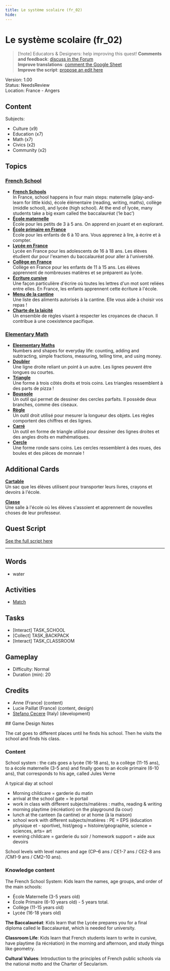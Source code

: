 ```yaml
---
title: Le système scolaire (fr_02)
hide:
---
```


# Le système scolaire (fr_02)
> [!note] Educators & Designers: help improving this quest!
> **Comments and feedback**: [discuss in the Forum](https://antura.discourse.group/t/fr-02-the-school-system/24/1)  
> **Improve translations**: [comment the Google Sheet](https://docs.google.com/spreadsheets/d/1FPFOy8CHor5ArSg57xMuPAG7WM27-ecDOiU-OmtHgjw/edit?gid=1873232287#gid=1873232287)  
> **Improve the script**: [propose an edit here](https://github.com/vgwb/Antura/blob/main/Assets/_discover/_quests/FR_02%20Angers%20School/FR_02%20Angers%20School%20-%20Yarn%20Script.yarn)  

Version: 1.00  
Status: NeedsReview  
Location: France - Angers

## Content
Subjects: 

  - Culture (x9)
  - Education (x7)
  - Math (x7)
  - Civics (x2)
  - Community (x2)

## Topics
### [French School](../../topics/index.md#frenchschool)

  - **[French Schools](../../cards/index.md#french_schools)**  
    In France, school happens in four main steps: maternelle (play-and-learn for little kids), école élémentaire (reading, writing, maths), collège (middle school), and lycée (high school). At the end of lycée, many students take a big exam called the baccalauréat (‘le bac’)  
  - **[École maternelle](../../cards/index.md#education_ecole_maternelle_fr)**  
    École pour les petits de 3 à 5 ans. On apprend en jouant et en explorant.  
  - **[École primaire en France](../../cards/index.md#education_ecole_primaire_fr)**  
    École pour les enfants de 6 à 10 ans. Vous apprenez à lire, à écrire et à compter.  
  - **[Lycée en France](../../cards/index.md#education_lycee_fr)**  
    Lycée en France pour les adolescents de 16 à 18 ans. Les élèves étudient dur pour l'examen du baccalauréat pour aller à l'université.  
  - **[Collège en France](../../cards/index.md#education_college_fr)**  
    Collège en France pour les enfants de 11 à 15 ans. Les élèves apprennent de nombreuses matières et se préparent au lycée.  
  - **[Écriture cursive](../../cards/index.md#concept_cursive_writing)**  
    Une façon particulière d'écrire où toutes les lettres d'un mot sont reliées entre elles. En France, les enfants apprennent cette écriture à l'école.  
  - **[Menu de la cantine](../../cards/index.md#object_canteen_menu)**  
    Une liste des aliments autorisés à la cantine. Elle vous aide à choisir vos repas !  
  - **[Charte de la laïcité](../../cards/index.md#concept_charter_of_secularism)**  
    Un ensemble de règles visant à respecter les croyances de chacun. Il contribue à une coexistence pacifique.  
### [Elementary Math](../../topics/index.md#elementary-maths)

  - **[Eleementary Maths](../../cards/index.md#elementary_maths)**  
    Numbers and shapes for everyday life: counting, adding and subtracting, simple fractions, measuring, telling time, and using money.  
  - **[Doubler](../../cards/index.md#fr_figure_line)**  
    Une ligne droite reliant un point à un autre. Les lignes peuvent être longues ou courtes.  
  - **[Triangle](../../cards/index.md#fr_figure_triangle)**  
    Une forme à trois côtés droits et trois coins. Les triangles ressemblent à des parts de pizza !  
  - **[Boussole](../../cards/index.md#math_compass)**  
    Un outil qui permet de dessiner des cercles parfaits. Il possède deux branches, comme des ciseaux.  
  - **[Règle](../../cards/index.md#math_ruler)**  
    Un outil droit utilisé pour mesurer la longueur des objets. Les règles comportent des chiffres et des lignes.  
  - **[Carré](../../cards/index.md#math_setsquare)**  
    Un outil en forme de triangle utilisé pour dessiner des lignes droites et des angles droits en mathématiques.  
  - **[Cercle](../../cards/index.md#fr_figure_circle)**  
    Une forme ronde sans coins. Les cercles ressemblent à des roues, des boules et des pièces de monnaie !  

## Additional Cards
**[Cartable](../../cards/index.md#school_bag)**  
Un sac que les élèves utilisent pour transporter leurs livres, crayons et devoirs à l'école.  

**[Classe](../../cards/index.md#place_classroom)**  
Une salle à l'école où les élèves s'assoient et apprennent de nouvelles choses de leur professeur.  

## Quest Script

[See the full script here](./fr_02-script.md)

---

## Words
- water
## Activities
- [Match](../activities/index.md#Match)

## Tasks
- [Interact] TASK_SCHOOL
- [Collect] TASK_BACKPACK
- [Interact] TASK_CLASSROOM
## Gameplay
- Difficulty: Normal
- Duration (min): 20
## Credits
- Anne (France) (content)
- Lucie Paillat (France) (content, design)
- [Stefano Cecere](https://stefanocecere.com) (Italy) (development)

## Game Design Notes

The cat goes to different places until he finds his school. Then he visits the school and finds his class.

### Content
School system : the cats goes a lycée (16-18 ans), to a collège (11-15 ans), to a école maternelle (3-5 ans) and finally goes to an école primaire (6-10 ans), that corresponds to his age, called Jules Verne

A typical day at school

- Morning childcare = garderie du matin
- arrival at the school gate = le portail
- work in class with different subjects/matières : maths, reading & writing
- morning playtime (récréation) on the playground (la cour) 
- lunch at the canteen (la cantine) or at home (à la maison)
- school work with different subjects/matières : PE = EPS (éducation physique et - sportive),  hist/geog = histoire/géographie,  science = sciences, arts= art
- evening childcare = garderie du soir / homework support = aide aux devoirs

School levels with level names and age (CP–6 ans / CE1-7 ans / CE2-8 ans /CM1-9 ans / CM2–10 ans).

### Knowledge content
The French School System: Kids learn the names, age groups, and order of the main schools:

- École Maternelle (3-5 years old)
- École Primaire (6-10 years old) - 5 years total.
- Collège (11-15 years old)
- Lycée (16-18 years old)

**The Baccalauréat**: Kids learn that the Lycée prepares you for a final diploma called le Baccalauréat, which is needed for university.

**Classroom Life**: Kids learn that French students learn to write in cursive, have playtime (la récréation) in the morning and afternoon, and study things like geometry.

**Cultural Values**: Introduction to the principles of French public schools via the national motto and the Charter of Secularism.


